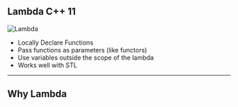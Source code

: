 ## Lambda C++ 11

![Lambda](http://i.imgur.com/tO9ugC3.png)

* Locally Declare Functions
* Pass functions as parameters (like functors)
* Use variables outside the scope of the lambda
* Works well with STL

---

## Why Lambda
